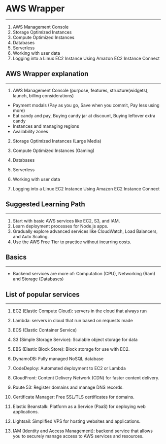 # AWS Wrapper
-------------

1. AWS Management Console
2. Storage Optimized Instances
3. Compute Optimized Instances
4. Databases
5. Serverless
6. Working with user data
7. Logging into a Linux EC2 Instance Using Amazon EC2 Instance Connect












## AWS Wrapper explanation
--------------------------


1. AWS Management Console (purpose, features, structure(widgets), launch, billing considerations)
- Payment modals (Pay as you go, Save when you commit, Pay less using more)
- Eat candy and pay, Buying candy jar at discount, Buying leftover extra candy
- Instances and managing regions
- Availability zones




2. Storage Optimized Instances (Large Media)
3. Compute Optimized Instances (Gaming)
4. Databases
5. Serverless

6. Working with user data
7. Logging into a Linux EC2 Instance Using Amazon EC2 Instance Connect









## Suggested Learning Path
--------------------------

1. Start with basic AWS services like EC2, S3, and IAM.
2. Learn deployment processes for Node.js apps.
3. Gradually explore advanced services like CloudWatch, Load Balancers, and Auto Scaling.
4. Use the AWS Free Tier to practice without incurring costs.







## Basics
---------

- Backend services are more of: Computation (CPU), Networking (Ram) and Storage (Databases)



## List of popular services
---------------------------

1. EC2 (Elastic Compute Cloud): servers in the cloud that always run
2. Lambda: servers in cloud that run based on requests made
3. ECS (Elastic Container Service)
4. S3 (Simple Storage Service): Scalable object storage for data
5. EBS (Elastic Block Store): Block storage for use with EC2.

6. DynamoDB: Fully managed NoSQL database
7. CodeDeploy: Automated deployment to EC2 or Lambda
8. CloudFront: Content Delivery Network (CDN) for faster content delivery.
9. Route 53: Register domains and manage DNS records.
10. Certificate Manager: Free SSL/TLS certificates for domains.

11. Elastic Beanstalk: Platform as a Service (PaaS) for deploying web applications.
12. Lightsail: Simplified VPS for hosting websites and applications.
13. IAM (Identity and Access Management): backend service that allows you to securely manage access to AWS services and resources.

